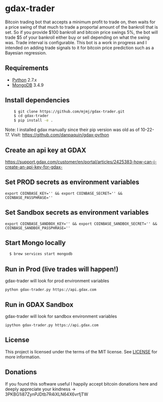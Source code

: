 # gdax-trader
Bitcoin trading bot that accepts a minimum profit to trade on, then waits for a price swing of that much to trade a proportal amount of the bankroll that is set. So if you provide $100 bankroll and bitcoin price swings 5%, the bot will trade $5 of your bankroll either buy or sell depending on what the swing was. Trade interval is configurable. This bot is a work in progress and I intended on adding trade signals to it for bitcoin price prediction such as a Bayesian regression.

## Requirements

* [Python](https://www.python.org/) 2.7.x
* [MongoDB](http://www.mongodb.org/) 3.4.9

## Install dependencies
```sh
    $ git clone https://github.com/mjmj/gdax-trader.git
    $ cd gdax-trader
    $ pip install -e .
```
Note: I installed gdax manually since their pip version was old as of 10-22-17.
Visit: https://github.com/danpaquin/gdax-python

## Create an api key at GDAX
https://support.gdax.com/customer/en/portal/articles/2425383-how-can-i-create-an-api-key-for-gdax-

## Set PROD secrets as environment variables

``` export COINBASE_KEY='' && export COINBASE_SECRET='' && COINBASE_PASSPHRASE='' ```

## Set Sandbox secrets as environment variables

```export COINBASE_SANDBOX_KEY='' && export COINBASE_SANDBOX_SECRET='' && COINBASE_SANDBOX_PASSPHRASE=''```

## Start Mongo locally
```sh
  $ brew services start mongodb
```

## Run in Prod (live trades will happen!)
gdax-trader will look for prod environment variables

```python gdax-trader.py https://api.gdax.com```

## Run in GDAX Sandbox
gdax-trader will look for sandbox environment variables

```ipython gdax-trader.py https://api.gdax.com```

## License

This project is licensed under the terms of the MIT license. See [LICENSE](https://github.com/stavros0/bitcoin-price-prediction/blob/master/LICENSE) for more information.

## Donations

If you found this software useful I happily accept bitcoin donations here and deeply appreciate your kindness -> 3PKBG1i87ZynPJDtb7R4iXLN64X6vrfjTW
